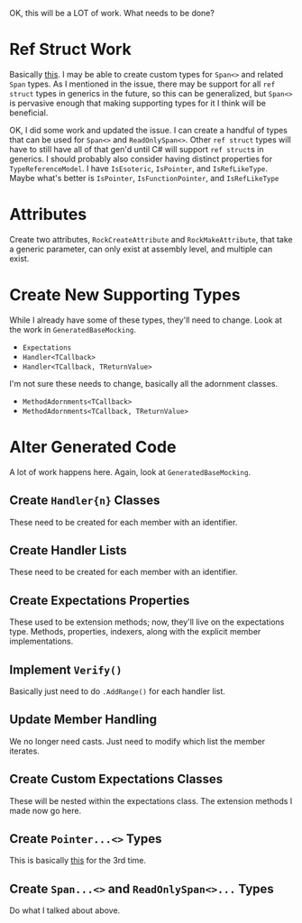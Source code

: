 OK, this will be a LOT of work. What needs to be done?

# Ref Struct Work

Basically [this](https://github.com/JasonBock/Rocks/issues/170). I may be able to create custom types for `Span<>` and related `Span` types. As I mentioned in the issue, there may be support for all `ref struct` types in generics in the future, so this can be generalized, but `Span<>` is pervasive enough that making supporting types for it I think will be beneficial.

OK, I did some work and updated the issue. I can create a handful of types that can be used for `Span<>` and `ReadOnlySpan<>`. Other `ref struct` types will have to still have all of that gen'd until C# will support `ref struct`s in generics. I should probably also consider having distinct properties for `TypeReferenceModel`. I have `IsEsoteric`, `IsPointer`, and `IsRefLikeType`. Maybe what's better is `IsPointer`, `IsFunctionPointer`, and `IsRefLikeType`

# Attributes

Create two attributes, `RockCreateAttribute` and `RockMakeAttribute`, that take a generic parameter, can only exist at assembly level, and multiple can exist.

# Create New Supporting Types

While I already have some of these types, they'll need to change. Look at the work in `GeneratedBaseMocking`.

* `Expectations`
* `Handler<TCallback>`
* `Handler<TCallback, TReturnValue>`

I'm not sure these needs to change, basically all the adornment classes.
* `MethodAdornments<TCallback>`
* `MethodAdornments<TCallback, TReturnValue>`

# Alter Generated Code

A lot of work happens here. Again, look at `GeneratedBaseMocking`.

## Create `Handler{n}` Classes

These need to be created for each member with an identifier.

## Create Handler Lists

These need to be created for each member with an identifier.

## Create Expectations Properties

These used to be extension methods; now, they'll live on the expectations type. Methods, properties, indexers, along with the explicit member implementations.

## Implement `Verify()`

Basically just need to do `.AddRange()` for each handler list.

## Update Member Handling

We no longer need casts. Just need to modify which list the member iterates.

## Create Custom Expectations Classes

These will be nested within the expectations class. The extension methods I made now go here.

## Create `Pointer...<>` Types

This is basically [this](https://github.com/JasonBock/Rocks/issues/244) for the 3rd time.

## Create `Span...<>` and `ReadOnlySpan<>...` Types

Do what I talked about above.